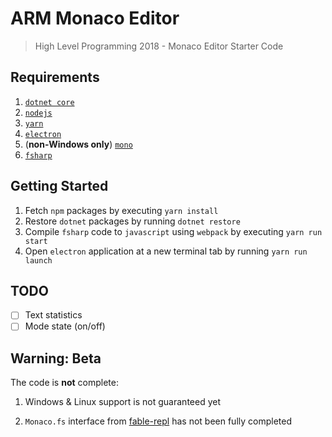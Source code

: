 # ARM Monaco Editor

> High Level Programming 2018 - Monaco Editor Starter Code

## Requirements

1. [`dotnet core`](https://www.microsoft.com/net/learn/get-started/)
2. [`nodejs`](https://nodejs.org/en/download/)
3. [`yarn`](https://yarnpkg.com/en/docs/install)
4. [`electron`](https://electronjs.org/docs/tutorial/installation)
5. (**non-Windows only**) [`mono`](http://www.mono-project.com/docs/getting-started/install/)
6. [`fsharp`](http://fsharp.org/use/)

## Getting Started

1. Fetch `npm` packages by executing `yarn install`
2. Restore `dotnet` packages by running `dotnet restore`
3. Compile `fsharp` code to `javascript` using `webpack` by executing `yarn run start`
4. Open `electron` application at a new terminal tab by running `yarn run launch`

## TODO

- [ ] Text statistics
- [ ] Mode state (on/off)

## Warning: Beta

The code is **not** complete:

1. Windows & Linux support is not guaranteed yet

2. `Monaco.fs` interface from [fable-repl](https://github.com/fable-compiler/repl) has not been fully completed

